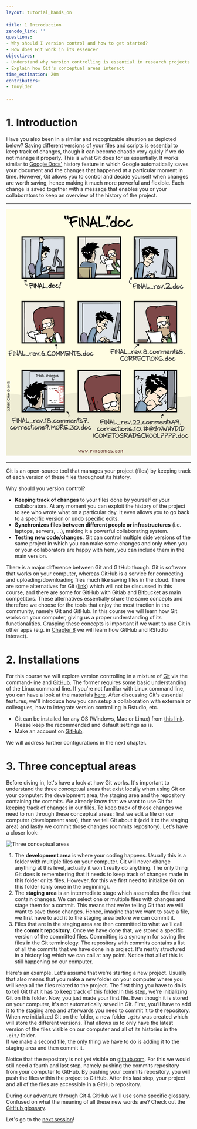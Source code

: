 ```yaml
---
layout: tutorial_hands_on

title: 1 Introduction
zenodo_link: ''
questions:
- Why should I version control and how to get started? 
- How does Git work in its essence? 
objectives:
- Understand why version controlling is essential in research projects
- Explain how Git's conceptual areas interact
time_estimation: 20m
contributors:
- tmuylder

---
```



# 1. Introduction
Have you also been in a similar and recognizable situation as depicted below? Saving different versions of your files and scripts is essential to keep track of changes, though it can become chaotic very quicly if we do not manage it properly. This is what Git does for us essentially. It works similar to [Google Docs'](https://support.google.com/drive/answer/2409045?co=GENIE.Platform%3DDesktop&hl=en) history feature in which Google automatically saves your document and the changes that happened at a particular moment in time. However, Git allows you to control and decide yourself when changes are worth saving, hence making it much more powerful and flexible. Each change is saved together with a message that enables you or your collaborators to keep an overview of the history of the project.  


---

<center><img src="../../images/version-control-meme.png"/></center>

---

Git is an open-source tool that manages your project (files) by keeping track of each version of these files throughout its history. 

Why should you version control? 
- **Keeping track of changes** to your files done by yourself or your collaborators. At any moment you can exploit the history of the project to see who wrote what on a particular day. It even allows you to go back to a specific version or undo specific edits. 
- **Synchronizes files between different people or infrastructures** (i.e. laptops, servers, ...), making it a powerful collaborating system. 
- **Testing new code/changes**. Git can control multiple side versions of the same project in which you can make some changes and only when you or your collaborators are happy with hem, you can include them in the main version.


There is a major difference between Git and GitHub though. Git is software that works on your computer, whereas GitHub is a service for connecting and uploading/downloading files much like saving files in the cloud. There are some alternatives for Git ([link](https://www.g2.com/products/git/competitors/alternatives)) which will not be discussed in this course, and there are some for GitHub with Gitlab and Bitbucket as main competitors. These alternatives essentially share the same concepts and therefore we choose for the tools that enjoy the most traction in the community, namely Git and GitHub. In this course we will learn how Git works on your computer, giving us a proper understanding of its functionalities. Grasping these concepts is important if we want to use Git in other apps (e.g. in [Chapter 8](https://material.bits.vib.be/topics/git-introduction/tutorials/8_github_rstudio/tutorial.html) we will learn how GitHub and RStudio interact).

# 2. Installations 
For this course we will explore version controlling in a mixture of [Git](https://git-scm.com/) via the command-line and [GitHub](https://github.com/). The former requires some basic understanding of the Linux command line. If you're not familiar with Linux command line, you can have a look at the materials [here]((https://material.bits.vib.be/topics/linux/)). After discussing Git's essential features, we'll introduce how you can setup a collaboration with externals or colleagues, how to integrate version controlling in Rstudio, etc. 

- Git can be installed for any OS (Windows, Mac or Linux) from [this link](https://git-scm.com/downloads). Please keep the recommended and default settings as is. 
- Make an account on [GitHub](https://github.com/). 

We will address further configurations in the next chapter. 

# 3. Three conceptual areas
Before diving in, let's have a look at how Git works. It's important to understand the three conceptual areas that exist locally when using Git on your computer: the development area, the staging area and the repository containing the commits. We already know that we want to use Git for keeping track of changes in our files. To keep track of those changes we need to run through these conceptual areas: first we edit a file on our computer (development area), then we tell Git about it (add it to the staging area) and lastly we commit those changes (commits repository). Let's have a closer look: 

![Three conceptual areas](../../images/conceptual_areas.png)

1. The **development area** is where your coding happens. Usually this is a folder with multiple files on your computer. Git will never change anything at this level, actually it won't really do anything. The only thing Git does is remembering that it needs to keep track of changes made in this folder or its files. However, for this we first need to initialize Git on this folder (only once in the beginning).  
2. The **staging area** is an intermediate stage which assembles the files that contain changes. We can select one or multiple files with changes and stage them for a commit. This means that we're telling Git that we will want to save those changes. Hence, imagine that we want to save a file, we first have to add it to the staging area before we can commit it.  
3. Files that are in the staging area are then committed to what we'll call the **commit repository**. Once we have done that, we stored a specific version of the committed files. Committing is a synonym for saving the files in the Git terminology. The repository with commits contains a list of all the commits that we have done in a project. It's neatly structured in a history log which we can call at any point. Notice that all of this is still happening on our computer. 


Here's an example. Let's assume that we're starting a new project. Usually that also means that you make a new folder on your computer where you will keep all the files related to the project. The first thing you have to do is to tell Git that it has to keep track of this folder.In this step, we're initializing Git on this folder. Now, you just made your first file. Even though it is stored on your computer, it's not automatically saved in Git. First, you'll have to add it to the staging area and afterwards you need to commit it to the repository. When we initialized Git on the folder, a new folder `.git/` was created which will store the different versions. That allows us to only have the latest version of the files visible on our computer and all of its histories in the `.git/` folder.   
If we make a second file, the only thing we have to do is adding it to the staging area and then commit it. 

Notice that the repository is not yet visible on [github.com](https://github.com/). For this we would still need a fourth and last step, namely pushing the commits repository from your computer to GitHub. By pushing your commits repository, you will push the files within the project to GitHub. After this last step, your project and all of the files are accessible in a GitHub repository.

During our adventure through Git & GitHub we'll use some specific glossary. Confused on what the meaning of all these new words are? Check out the [GitHub glossary](https://help.github.com/en/github/getting-started-with-github/github-glossary).

Let's go to the [next session](https://material.bits.vib.be/topics/git-introduction/tutorials/2_configurations/tutorial.html)!